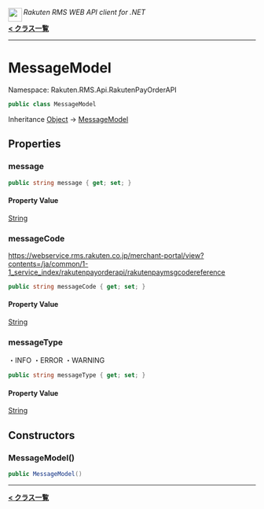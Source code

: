 <img align="left" style="height: 2em;" src="https://webservice.rakuten.co.jp/favicon.ico"><em>Rakuten RMS WEB API client for .NET</em>

[**< クラス一覧**](./)
- - -

# MessageModel

Namespace: Rakuten.RMS.Api.RakutenPayOrderAPI

```csharp
public class MessageModel
```

Inheritance [Object](https://docs.microsoft.com/en-us/dotnet/api/system.object) → [MessageModel](./rakuten.rms.api.rakutenpayorderapi.messagemodel)

## Properties

### <a id="properties-message"/>**message**

```csharp
public string message { get; set; }
```

#### Property Value

[String](https://docs.microsoft.com/en-us/dotnet/api/system.string)<br>

### <a id="properties-messagecode"/>**messageCode**

https://webservice.rms.rakuten.co.jp/merchant-portal/view?contents=/ja/common/1-1_service_index/rakutenpayorderapi/rakutenpaymsgcodereference

```csharp
public string messageCode { get; set; }
```

#### Property Value

[String](https://docs.microsoft.com/en-us/dotnet/api/system.string)<br>

### <a id="properties-messagetype"/>**messageType**

・INFO
 ・ERROR
 ・WARNING

```csharp
public string messageType { get; set; }
```

#### Property Value

[String](https://docs.microsoft.com/en-us/dotnet/api/system.string)<br>

## Constructors

### <a id="constructors-.ctor"/>**MessageModel()**

```csharp
public MessageModel()
```


- - -
[**< クラス一覧**](./)
